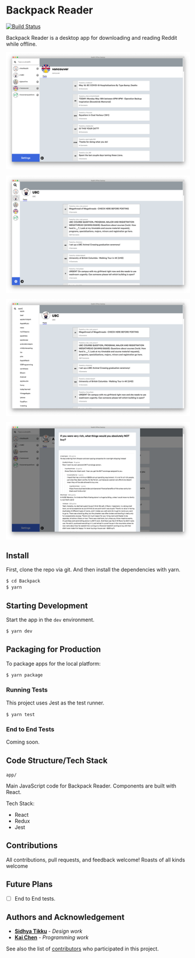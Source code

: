 # Backpack Reader

[![Build Status](https://travis-ci.com/kx-chen/Backpack.svg?token=shUduPKcLXQRPp5hZihq&branch=master)](https://travis-ci.com/kx-chen/reddit-offline-desktop)

Backpack Reader is a desktop app for downloading and reading Reddit while offline.

![Dashboard view](resources/main.png?raw=true 'Dashboard view')

![Sidebar shrunk](resources/sidebar.png?raw=true 'Shrunk sidebar')

![Search for subreddit](resources/search.png?raw=true 'Search for subreddit')

![Post detail](resources/post.png?raw=true 'Post detail')

## Install

First, clone the repo via git.
And then install the dependencies with yarn.

```bash
$ cd Backpack
$ yarn
```

## Starting Development

Start the app in the `dev` environment.

```bash
$ yarn dev
```

## Packaging for Production

To package apps for the local platform:

```bash
$ yarn package
```

### Running Tests

This project uses Jest as the test runner.

`$ yarn test`

### End to End Tests

Coming soon.

## Code Structure/Tech Stack

`app/`

Main JavaScript code for Backpack Reader. Components are built with React.

Tech Stack:

- React
- Redux
- Jest

## Contributions

All contributions, pull requests, and feedback welcome! Roasts of all kinds welcome

## Future Plans

- [ ] End to End tests.

## Authors and Acknowledgement

* **[Sidhya Tikku](https://sidhyatikku.com)** - *Design work*
* **[Kai Chen](https://kaixingchen.com)** - *Programming work*

See also the list of [contributors](https://github.com/kx-chen/Backpack/contributors) who participated in this project.
